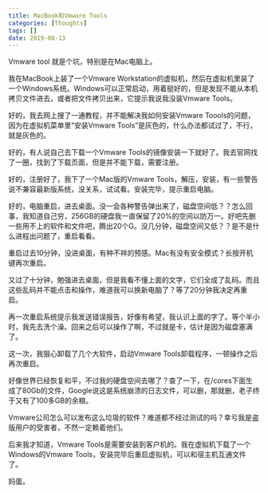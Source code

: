 ```yaml
---
title: MacBook和Vmware Tools
categories: [Thoughts]
tags: []
date: 2019-08-13
---
```

Vmware tool 就是个坑，特别是在Mac电脑上。

我在MacBook上装了一个Vmware Workstation的虚拟机，然后在虚拟机里装了一个Windows系统。Windows可以正常启动，用着挺好的，但是发现不能从本机拷贝文件进去，或者把文件拷贝出来，它提示我说我没装Vmware Tools。

好的，我去网上搜了一通教程，并不能解决我如何安装Vmware Toools的问题，因为在虚拟机菜单里“安装Vmware Tools”是灰色的，什么办法都试过了，不行，就是灰色的。

好的，有人说自己去下载一个Vmware Tools的镜像安装一下就好了。我去官网找了一圈，找到了下载页面，但是并不能下载，需要注册。

好的，注册好了，我下了一个Mac版的Vmware Tools，解压，安装，有一些警告说不兼容最新版系统，没关系，试试看。安装完毕，提示重启电脑。

好的，电脑重启，进去桌面。没一会各种警告弹出来了，磁盘空间低？？怎么回事，我知道自己穷，256GB的硬盘我一直保留了20%的空间以防万一。好吧先删一些用不上的软件和文件吧，腾出20个G。没几分钟，磁盘空间又低？？是不是什么进程出问题了，重启看看。

重启过去10分钟，没进桌面，有种不祥的预感。Mac有没有安全模式？长按开机键再次重启。

又过了十分钟，勉强进去桌面，但是我看不懂上面的文字，它们全成了乱码。而且这些乱码并不能点击和操作，难道我可以换新电脑了？等了20分钟我决定再重启。

再一次重启系统提示我发送错误报告，好像有希望，我认识上面的字了。等个半小时，我先去洗个澡。回来之后可以操作了啊，不过就是卡，估计是因为磁盘塞满了。

这一次，我狠心卸载了几个大软件，启动Vmware Tools卸载程序，一顿操作之后再次重启。

好像世界已经恢复和平，不过我的硬盘空间去哪了？查了一下，在/cores下面生成了80Gb的文件，Google说这是系统崩溃的日志文件，可以删，那就删，老子终于又有了100多GB的余粮。

Vmware公司怎么可以发布这么垃圾的软件？难道都不经过测试的吗？幸亏我是盗版用户的受害者，不然一定赖着他们。

后来我才知道，Vmware Tools是需要安装到客户机的。我在虚拟机下载了一个Windows的Vmware Tools，安装完毕后重启虚拟机，可以和宿主机互通文件了。

妈蛋。

